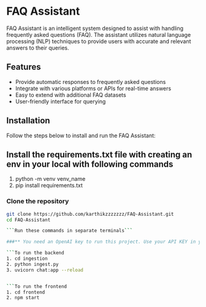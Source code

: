 # FAQ Assistant

FAQ Assistant is an intelligent system designed to assist with handling frequently asked questions (FAQ). The assistant utilizes natural language processing (NLP) techniques to provide users with accurate and relevant answers to their queries.

## Features

- Provide automatic responses to frequently asked questions
- Integrate with various platforms or APIs for real-time answers
- Easy to extend with additional FAQ datasets
- User-friendly interface for querying

## Installation

Follow the steps below to install and run the FAQ Assistant:

## Install the requirements.txt file with creating an env in your local with following commands
1. python -m venv venv_name
2. pip install requirements.txt

### Clone the repository

```bash
git clone https://github.com/karthikzzzzzzz/FAQ-Assistant.git
cd FAQ-Assistant

```Run these commands in separate terminals```

###** You need an OpenAI key to run this project. Use your API KEY in your .env file**

```To run the backend
1. cd ingestion
2. python ingest.py
3. uvicorn chat:app --reload


```To run the frontend
1. cd frontend
2. npm start
